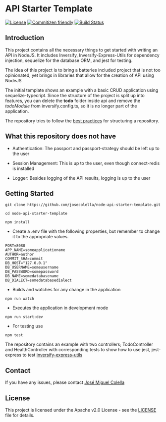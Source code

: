 # API Starter Template


[![License](https://img.shields.io/badge/License-Apache%202.0-blue.svg)](https://opensource.org/licenses/Apache-2.0)
[![Commitizen friendly](https://img.shields.io/badge/commitizen-friendly-brightgreen.svg)](http://commitizen.github.io/cz-cli/)
[![Build Status](https://travis-ci.org/josecolella/node-api-starter-template.svg?branch=master)](https://travis-ci.org/josecolella/node-api-starter-template)

## Introduction

This project contains all the necessary things to get started with writing an API in NodeJS. It includes Inversify, Inversify-Express-Utils for dependency injection, sequelize for the database ORM, and jest for testing.

The idea of this project is to bring a batteries included project that is not too opinionated, yet brings in libraries that allow for the creation of API using NodeJS

The initial template shows an example with a basic CRUD application using sequelize-typecript. Since the structure of the project is split up into features, you can delete the **todo** folder inside api and remove the *todoModule* from inversify.config.ts, so it is no longer part of the application.

The repository tries to follow the [best practices](https://github.com/goldbergyoni/nodebestpractices) for structuring a repository. 


## What this repository does not have

* Authentication: The passport and passport-strategy should be left up to the user
  
* Session Management: This is up to the user, even though connect-redis is installed

* Logger: Besides logging of the API results, logging is up to the user


## Getting Started


```
git clone https://github.com/josecolella/node-api-starter-template.git
```

```
cd node-api-starter-template
```

```
npm install
```

- Create a .env file with the following properties, but remember to change it to the appropriate values.

```
PORT=8080
APP_NAME=someapplicationame
AUTHOR=author
COMMIT_SHA=commit
DB_HOST="127.0.0.1"
DB_USERNAME=someusername
DB_PASSWORD=somepassword
DB_NAME=somedatabasename
DB_DIALECT=somedatabasedialect
```

- Builds and watches for any change in the application

```
npm run watch
```

- Executes the application in development mode

```
npm run start:dev
```

* For testing use

```
npm test
```

The repository contains an example with two controllers; TodoController and HealthController with corresponding tests to show how to use jest, jest-express to test [inversify-express-utils](https://github.com/inversify/inversify-express-utils)


## Contact

If you have any issues, please contact [José Miguel Colella](https://github.com/josecolella)


## License

This project is licensed under the Apache v2.0 License - see the [LICENSE](./LICENSE) file for details.

